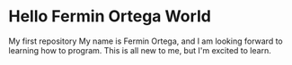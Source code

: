 # Hello Fermin Ortega World
My first repository
My name is Fermin Ortega, and I am looking forward to learning how to program. This is all new to me, but I'm excited to learn.
